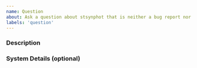 ```yaml
---
name: Question
about: Ask a question about stsynphot that is neither a bug report nor a feature request.
labels: 'question'
---
```


<!-- This comments are hidden when you submit the issue,
so you do not need to remove them! -->

<!-- Please be sure to check out our code of conduct,
https://github.com/spacetelescope/stsynphot_refactor/blob/master/CODE_OF_CONDUCT.md . -->

<!-- Please have a search on our GitHub repository to see if a similar
issue has already been posted.
If a similar issue is closed, have a quick look to see if you are satisfied
by the resolution.
If not please go ahead and open an issue! -->

<!-- If your question is HST specific, please stop and send a help call
to STScI via https://hsthelp.stsci.edu -->

<!-- If you question is JWST specific, please stop and send a help call
to STScI via https://jwsthelp.stsci.edu -->

### Description
<!-- Ask your question here. -->

### System Details (optional)
<!-- If you attempted to run stsynphot, please run the following snippet and paste the output below:
import platform; print(platform.platform())
import sys; print("Python", sys.version)
import numpy; print("Numpy", numpy.__version__)
import astropy; print("astropy", astropy.__version__)
import scipy; print("Scipy", scipy.__version__)
import matplotlib; print("Matplotlib", matplotlib.__version__)
import synphot; print("Synphot", synphot.__version__)
import stsynphot; print("STSynphot", stsynphot.__version__)
-->
